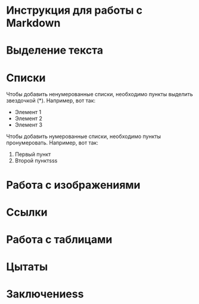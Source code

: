 # Инструкция для работы с Markdown

# Выделение текста

# Списки

Чтобы добавить ненумерованные списки, необходимо пункты выделить звездочкой (*). Например, вот так:
* Элемент 1
* Элемент 2
* Элемент 3

Чтобы добавить нумерованные списки, необходимо пункты пронумеровать. Например, вот так:
1. Первый пункт
2. Второй пунктsss

# Работа с изображениями 

# Ссылки

# Работа с таблицами

# Цытаты

# Заключениеss
